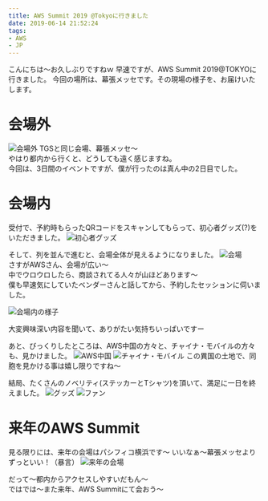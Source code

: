 ```yaml
---
title: AWS Summit 2019 @Tokyoに行きました
date: 2019-06-14 21:52:24
tags:
- AWS
- JP
---
```


こんにちは〜お久しぶりですねｗ
早速ですが、AWS Summit 2019@TOKYOに行きました。
今回の場所は、幕張メッセです。その現場の様子を、お届けいたします。
<!--more-->

# 会場外
![会場外](https://wx4.sinaimg.cn/mw1024/735d420agy1g40j7laxguj21400u0hdt.jpg)
TGSと同じ会場、幕張メッセ〜  
やはり都内から行くと、どうしても遠く感じますね。  
今回は、3日間のイベントですが、僕が行ったのは真ん中の2日目でした。  

# 会場内
受付で、予約時もらったQRコードをスキャンしてもらって、初心者グッズ(?)をいただきました。
![初心者グッズ](https://wx2.sinaimg.cn/mw690/735d420agy1g40j7mqu2oj20u0140e81.jpg)

そして、列を並んで進むと、会場全体が見えるようになりました。
![会場](https://wx2.sinaimg.cn/mw690/735d420agy1g40j7mnontj21400u04qp.jpg)  
さすがAWSさん、会場が広い〜  
中でウロウロしたら、商談されてる人々が山ほどあります〜  
僕も早速気にしていたベンダーさんと話してから、予約したセッションに伺いました。  

![会場内の様子](https://wx3.sinaimg.cn/mw690/735d420agy1g40j7nedtsj21400u0e81.jpg)

大変興味深い内容を聞いて、ありがたい気持ちいっぱいですー  

あと、びっくりしたところは、AWS中国の方々と、チャイナ・モバイルの方々も、見かけました。
![AWS中国](https://wx1.sinaimg.cn/mw690/735d420agy1g40j7n22y8j20u0140qff.jpg)
![チャイナ・モバイル](https://wx1.sinaimg.cn/mw690/735d420agy1g40j7mo1r7j20u014049k.jpg)
この異国の土地で、同胞を見かける事は嬉し限りですね〜  

結局、たくさんのノベリティ(ステッカーとTシャツ)を頂いて、満足に一日を終えました。
![グッズ](https://wx3.sinaimg.cn/mw690/735d420agy1g40j7nrrznj20u00u04qp.jpg)
![ファン](https://wx3.sinaimg.cn/mw690/735d420agy1g40j7o998lj21400u07wh.jpg)

# 来年のAWS Summit
見る限りには、来年の会場はパシフィコ横浜です〜
いいなぁ〜幕張メッセよりずっといい！（暴言）
![来年の会場](https://wx4.sinaimg.cn/mw690/735d420agy1g40j7ov0kxj21400u0b29.jpg)

だって〜都内からアクセスしやすいだもん〜  
ではでは～また来年、AWS Summitにて会おう〜